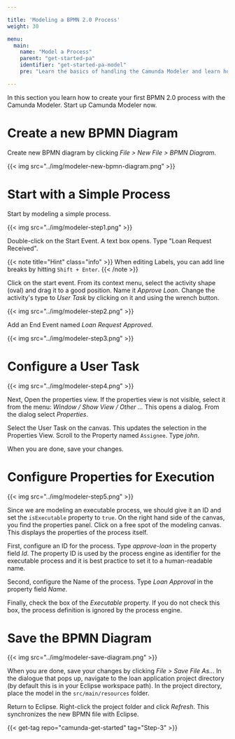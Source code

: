 ```yaml
---

title: 'Modeling a BPMN 2.0 Process'
weight: 30

menu:
  main:
    name: "Model a Process"
    parent: "get-started-pa"
    identifier: "get-started-pa-model"
    pre: "Learn the basics of handling the Camunda Modeler and learn how to model and configure a fully executable process."

---
```


In this section you learn how to create your first BPMN 2.0 process with the Camunda Modeler. Start up Camunda Modeler now.

# Create a new BPMN Diagram

Create new BPMN diagram by clicking *File > New File > BPMN Diagram*.

{{< img src="../img/modeler-new-bpmn-diagram.png" >}}


# Start with a Simple Process

Start by modeling a simple process.

{{< img src="../img/modeler-step1.png" >}}

Double-click on the Start Event. A text box opens. Type "Loan Request Received".

{{< note title="Hint" class="info" >}}
When editing Labels, you can add line breaks by hitting `Shift + Enter`.
{{< /note >}}

Click on the start event. From its context menu, select the activity shape (oval) and drag it to a good position. Name it *Approve Loan*. Change the activity's type to *User Task* by clicking on it and using the wrench button.

{{< img src="../img/modeler-step2.png" >}}

Add an End Event named *Loan Request Approved*.

{{< img src="../img/modeler-step3.png" >}}



# Configure a User Task

{{< img src="../img/modeler-step4.png" >}}

Next, Open the properties view. If the properties view is not visible, select it from the menu: *Window / Show View / Other ...* This opens a dialog. From the dialog select *Properties*.

Select the User Task on the canvas. This updates the selection in the Properties View. Scroll to the Property named `Assignee`.
Type *john*.

When you are done, save your changes.


# Configure Properties for Execution

{{< img src="../img/modeler-step5.png" >}}

Since we are modeling an executable process, we should give it an ID and set the `isExecutable` property to `true`. On the right hand side of the canvas, you find the properties panel. Click on a free spot of the modeling canvas. This displays the properties of the process itself.

First, configure an ID for the process. Type *approve-loan* in the property field *Id*. The property ID is used by the process engine as identifier for the executable process and it is best practice to set it to a human-readable name.

Second, configure the Name of the process. Type *Loan Approval* in the property field *Name*.

Finally, check the box of the *Executable* property. If you do not check this box, the process definition is ignored by the process engine.

# Save the BPMN Diagram

{{< img src="../img/modeler-save-diagram.png" >}}

When you are done, save your changes by clicking *File > Save File As..*. In the dialogue that pops up, navigate to the loan application project directory (by default this is in your Eclipse workspace path). In the project directory, place the model in the `src/main/resources` folder.

Return to Eclipse. Right-click the project folder and click *Refresh*. This synchronizes the new BPMN file with Eclipse.

{{< get-tag repo="camunda-get-started" tag="Step-3" >}}
